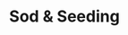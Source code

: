 ---
title: "Sod & Seeding"
pageTitle: "Sod & Seeding Services"
icon: "/images/service-icons/service-icon_seeding.svg"
description: "Achieve a green, healthy lawn with our professional sod and seeding services. We prepare the soil and deliver lasting results."
btntxt: "Start Your Lawn"
about: "A lush, green lawn is the foundation of any beautiful landscape, and at Los Alamos Landscaping & More, we make it easy to achieve. Our professional sod and seeding services are designed to give you a healthy, vibrant lawn that thrives in New Mexico’s unique climate. From soil preparation to installation, we handle every step with care to ensure long-lasting results. Whether you’re starting fresh with sod for instant impact or seeding for a more gradual transformation, our team delivers expert solutions tailored to your property. Let us help you create the lawn you’ve always wanted."
image: "/images/uploads/seed_main-img.webp"
alt: "A lush green backyard with a trampoline, surrounded by trees and neighboring houses under a bright blue sky, showcasing a well-maintained lawn."
imageTwo: "/images/uploads/seed_imgTwo.webp"
altTwo: "A spacious backyard with artificial turf, a tan stucco house, and a paved patio area, enclosed by a wooden fence with a decorative retaining wall."
gallery:
  - image: "/images/uploads/seed_img-1.webp"
    alt: "A xeriscaped front yard with a kidney-shaped patch of artificial turf, surrounded by decorative gravel, large rocks, and lush greenery."
  - image: "/images/uploads/seed_img-2.webp"
    alt: "A well-designed front yard featuring a curved retaining wall filled with decorative rocks, complementing a blue house with a covered porch."
  - image: "/images/uploads/seed_img-3.webp"
    alt: "A vibrant green lawn with a tree casting shade, bordered by decorative rocks and surrounded by neatly trimmed shrubs in a residential front yard."
---